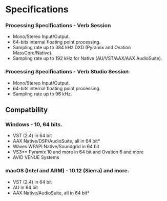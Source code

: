 # Specifications

### Processing Specifications - Verb Session
- Mono/Stereo Input/Output.
- 64-bits internal floating point processing.
- Sampling rate up to 384 kHz DXD (Pyramix and Ovation MassCore/Native).
- Sampling rate up to 192 kHz for Native (AU/VST/AAX/AAX AudioSuite).


### Processing Specifications - Verb Studio Session
- Mono/Stereo Input/Output.
- 64-bits internal floating point processing.
- Sampling rate up to 96 kHz.

## Compatbility

### Windows - 10, 64 bits.

- VST (2.4) in 64 bit
- AAX Native/DSP/AudioSuite, all in 64 bit*
- Waves WPAPI Native/Soundgrid in 64 bit
- VS3** Pyramix 10 and more in 64 bit and Ovation 6 and more
- AVID VENUE Systems

### macOS (Intel and ARM) - 10.12 (Sierra) and more.

- VST (2.4) in 64 bit
- AU in 64 bit
- AAX Native/AudioSuite, all in 64 bit*
